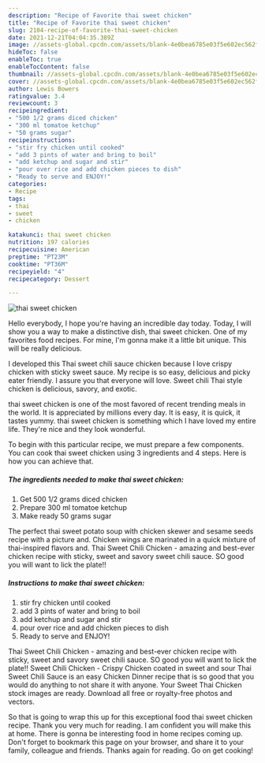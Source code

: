 ```yaml
---
description: "Recipe of Favorite thai sweet chicken"
title: "Recipe of Favorite thai sweet chicken"
slug: 2104-recipe-of-favorite-thai-sweet-chicken
date: 2021-12-21T04:04:35.389Z
image: //assets-global.cpcdn.com/assets/blank-4e0bea6785e03f5e602ec562f230caae08da540cada707380b4fe1bbebba43da.png
hideToc: false
enableToc: true
enableTocContent: false
thumbnail: //assets-global.cpcdn.com/assets/blank-4e0bea6785e03f5e602ec562f230caae08da540cada707380b4fe1bbebba43da.png
cover: //assets-global.cpcdn.com/assets/blank-4e0bea6785e03f5e602ec562f230caae08da540cada707380b4fe1bbebba43da.png
author: Lewis Bowers
ratingvalue: 3.4
reviewcount: 3
recipeingredient:
- "500 1/2 grams diced chicken"
- "300 ml tomatoe ketchup"
- "50 grams sugar"
recipeinstructions:
- "stir fry chicken until cooked"
- "add 3 pints of water and bring to boil"
- "add ketchup and sugar and stir"
- "pour over rice and add chicken pieces to dish"
- "Ready to serve and ENJOY!"
categories:
- Recipe
tags:
- thai
- sweet
- chicken

katakunci: thai sweet chicken 
nutrition: 197 calories
recipecuisine: American
preptime: "PT23M"
cooktime: "PT36M"
recipeyield: "4"
recipecategory: Dessert

---
```



![thai sweet chicken](//assets-global.cpcdn.com/assets/blank-4e0bea6785e03f5e602ec562f230caae08da540cada707380b4fe1bbebba43da.png)

Hello everybody, I hope you're having an incredible day today. Today, I will show you a way to make a distinctive dish, thai sweet chicken. One of my favorites food recipes. For mine, I'm gonna make it a little bit unique. This will be really delicious.

I developed this Thai sweet chili sauce chicken because I love crispy chicken with sticky sweet sauce. My recipe is so easy, delicious and picky eater friendly. I assure you that everyone will love. Sweet chili Thai style chicken is delicious, savory, and exotic.

thai sweet chicken is one of the most favored of recent trending meals in the world. It is appreciated by millions every day. It is easy, it is quick, it tastes yummy. thai sweet chicken is something which I have loved my entire life. They're nice and they look wonderful.


To begin with this particular recipe, we must prepare a few components. You can cook thai sweet chicken using 3 ingredients and 4 steps. Here is how you can achieve that.

<!--inarticleads1-->

##### The ingredients needed to make thai sweet chicken:

1. Get 500 1/2 grams diced chicken
1. Prepare 300 ml tomatoe ketchup
1. Make ready 50 grams sugar


The perfect thai sweet potato soup with chicken skewer and sesame seeds recipe with a picture and. Chicken wings are marinated in a quick mixture of thai-inspired flavors and. Thai Sweet Chili Chicken - amazing and best-ever chicken recipe with sticky, sweet and savory sweet chili sauce. SO good you will want to lick the plate!! 

<!--inarticleads2-->

##### Instructions to make thai sweet chicken:

1. stir fry chicken until cooked
1. add 3 pints of water and bring to boil
1. add ketchup and sugar and stir
1. pour over rice and add chicken pieces to dish
1. Ready to serve and ENJOY!

Thai Sweet Chili Chicken - amazing and best-ever chicken recipe with sticky, sweet and savory sweet chili sauce. SO good you will want to lick the plate!! Sweet Chili Chicken - Crispy Chicken coated in sweet and sour Thai Sweet Chili Sauce is an easy Chicken Dinner recipe that is so good that you would do anything to not share it with anyone. Your Sweet Thai Chicken stock images are ready. Download all free or royalty-free photos and vectors. 

So that is going to wrap this up for this exceptional food thai sweet chicken recipe. Thank you very much for reading. I am confident you will make this at home. There is gonna be interesting food in home recipes coming up. Don't forget to bookmark this page on your browser, and share it to your family, colleague and friends. Thanks again for reading. Go on get cooking!

